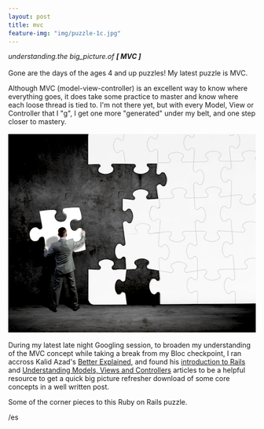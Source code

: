 ```yaml
---
layout: post
title: mvc
feature-img: "img/puzzle-1c.jpg"
---
```


<em>understanding.the big_picture.of <strong>[ MVC ]</strong></em> 
<br>
<br>
Gone are the days of the ages 4 and up puzzles! My latest puzzle is MVC.

Although MVC (model-view-controller)
is an excellent way to know where everything goes, it does take some practice to master and know
where each loose thread is tied to.
I'm not there yet, but with every Model, View or Controller that I "g", I get one 
more "generated" under my belt, and one step closer to mastery.
<br>
<br>
<img src="/img/puzzle.jpg">

During my latest late night Googling session, to broaden my understanding of the 
MVC concept while taking a break from my Bloc checkpoint, I ran accross 
Kalid Azad's <a href="http://betterexplained.com/">Better Explained</a>, and found his <a href="http://betterexplained.com/articles/starting-ruby-on-rails-what-i-wish-i-knew/">introduction to Rails</a> and 
<a href="http://betterexplained.com/articles/intermediate-rails-understanding-models-views-and-controllers/">Understanding Models, Views and Controllers</a>
articles to be a helpful resource to get a quick big picture refresher download of some core concepts in a well
written post.

Some of the corner pieces to this Ruby on Rails puzzle.

/es
